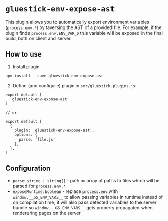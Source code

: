 # `gluestick-env-expose-ast`
This plugin allows you to automatically export environment variables (`process.env.*`) by taversing the AST of a provided file.
For example, if the plugin finds `process.env.ENV_VAR_0` this variable will be exposed in the final build, both on client and server.

## How to use
1. Install plugin
```
npm install --save gluestick-env-expose-ast
```
2. Define (and configure) plugin in `src/gluestick.plugins.js`:
```
export default [
  'gluestick-env-expose-ast'
]

// or

export default [
  {
    plugin: 'gluestick-env-expose-ast',
    options: {
      parse: 'file.js'
    },
  },
]
```

## Configuration
- `parse`: `string | string[]` - path or array of paths to files which will be parsed for `process.env.*`
- `exposeRuntime`: `boolean` - replace `process.env` with `window.__GS_ENV_VARS__` to allow passing variables in runtime instead of on compilation time, it will also pass detected variables to the server bundle so `window.__GS_ENV_VARS__` gets properly propagated when renderering pages on the server
